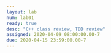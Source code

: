 ```yaml
---
layout: lab
num: lab01	
ready: true
desc: "C++ class review, TDD review"
assigned: 2020-04-09 08:00:00.00-7
due: 2020-04-15 23:59:00.00-7
---
```

